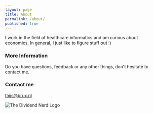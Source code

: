 ```yaml
---
layout: page
title: About
permalink: /about/
published: true
---
```


I work in the field of healthcare informatics and am curious about economics. In general, I just like to figure stuff out :)

### More Information

Do you have questions, feedback or any other things, don't hesitate to contact me.

### Contact me

[thijs@brux.nl](mailto:thijs@brux.nl)

![The Dividend Nerd Logo]({{site.baseurl}}/master/images/logo-2.png)
